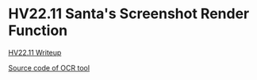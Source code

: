 # HV22.11 Santa's Screenshot Render Function

[HV22.11 Writeup](./HV22.11.md)

[Source code of OCR tool](./src_ocr_tool/)
